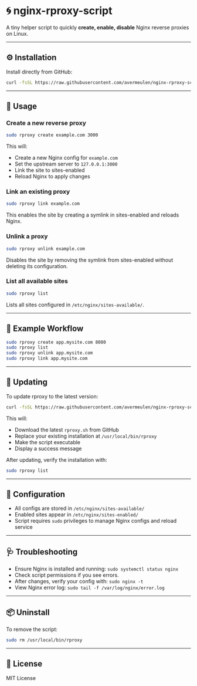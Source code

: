 # 🌀 nginx-rproxy-script

A tiny helper script to quickly **create, enable, disable** Nginx reverse proxies on Linux.

---

## ⚙️ Installation

Install directly from GitHub:

```bash
curl -fsSL https://raw.githubusercontent.com/avermeulen/nginx-rproxy-script/main/install.sh | sudo bash
```

---

## 🚀 Usage

### Create a new reverse proxy

```bash
sudo rproxy create example.com 3000
```
This will:
- Create a new Nginx config for `example.com`
- Set the upstream server to `127.0.0.1:3000`
- Link the site to sites-enabled
- Reload Nginx to apply changes

### Link an existing proxy

```bash
sudo rproxy link example.com
```
This enables the site by creating a symlink in sites-enabled and reloads Nginx.

### Unlink a proxy

```bash
sudo rproxy unlink example.com
```
Disables the site by removing the symlink from sites-enabled without deleting its configuration.

### List all available sites

```bash
sudo rproxy list
```
Lists all sites configured in `/etc/nginx/sites-available/`.

---

## 📝 Example Workflow

```bash
sudo rproxy create app.mysite.com 8080
sudo rproxy list
sudo rproxy unlink app.mysite.com
sudo rproxy link app.mysite.com
```

---

## 🔄 Updating

To update rproxy to the latest version:

```bash
curl -fsSL https://raw.githubusercontent.com/avermeulen/nginx-rproxy-script/main/update.sh | sudo bash
```

This will:
- Download the latest `rproxy.sh` from GitHub
- Replace your existing installation at `/usr/local/bin/rproxy`
- Make the script executable
- Display a success message

After updating, verify the installation with:
```bash
sudo rproxy list
```

---

## 🔧 Configuration

- All configs are stored in `/etc/nginx/sites-available/`
- Enabled sites appear in `/etc/nginx/sites-enabled/`
- Script requires `sudo` privileges to manage Nginx configs and reload service

---

## 🩺 Troubleshooting

- Ensure Nginx is installed and running: `sudo systemctl status nginx`
- Check script permissions if you see errors.
- After changes, verify your config with: `sudo nginx -t`
- View Nginx error log: `sudo tail -f /var/log/nginx/error.log`

---

## 📦 Uninstall

To remove the script:
```bash
sudo rm /usr/local/bin/rproxy
```

---

## 📄 License

MIT License
